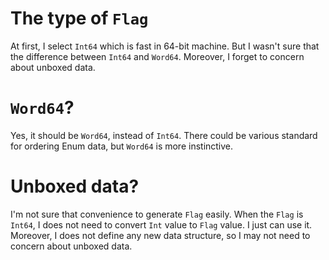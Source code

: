 The type of `Flag`
====

At first, I select `Int64` which is fast in 64-bit machine.
But I wasn't sure that the difference between `Int64` and `Word64`.
Moreover, I forget to concern about unboxed data.

# `Word64`?

Yes, it should be `Word64`, instead of `Int64`.
There could be various standard for ordering Enum data, but `Word64` is more instinctive.

# Unboxed data?

I'm not sure that convenience to generate `Flag` easily.
When the `Flag` is `Int64`, I does not need to convert `Int` value to `Flag` value. I just can use it.
Moreover, I does not define any new data structure, so I may not need to concern about unboxed data.
